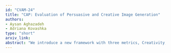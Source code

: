 ```yaml
---
id: "CVAM-24"
title: "CAP: Evaluation of Persuasive and Creative Image Generation"
authors:
- Aysan Aghazadeh
- Adriana Kovashka
type: "short"
arxiv_link:
abstract: "We introduce a new framework with three metrics, Creativity, Alignment, and Persuasiveness (CAP), for evaluating advertisement image generation. Current Text-to-Image (T2I) methods excel with explicit descriptions but struggle with generating creative and persuasive images from implicit prompts. We highlight these weaknesses and present a simple yet effective approach to enhance the creativity, alignment, and persuasiveness of generated images."
---
```

